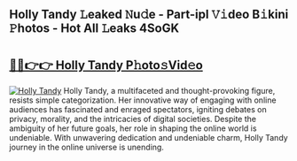## Holly Tandy 𝙻eaked 𝙽u𝚍e - Part-ipl 𝚅𝚒deo B𝚒kini 𝙿hotos - Hot All 𝙻eaks 4SoGK

# <h2><a href="http://ld0dqd.urlbe.top/?page=Holly+Tandy">🔗🔗👉👉 Holly Tandy P𝚑oto𝚜Vid𝚎o</a></h2>

[![Holly Tandy](https://i.imgur.com/eBuTRDB.gif)](http://ld0dqd.urlbe.top/?page=Holly+Tandy)
Holly Tandy, a multifaceted and thought-provoking figure, resists simple categorization. Her innovative way of engaging with online audiences has fascinated and enraged spectators, igniting debates on privacy, morality, and the intricacies of digital societies. Despite the ambiguity of her future goals, her role in shaping the online world is undeniable. With unwavering dedication and undeniable charm, Holly Tandy journey in the online universe is unending.
